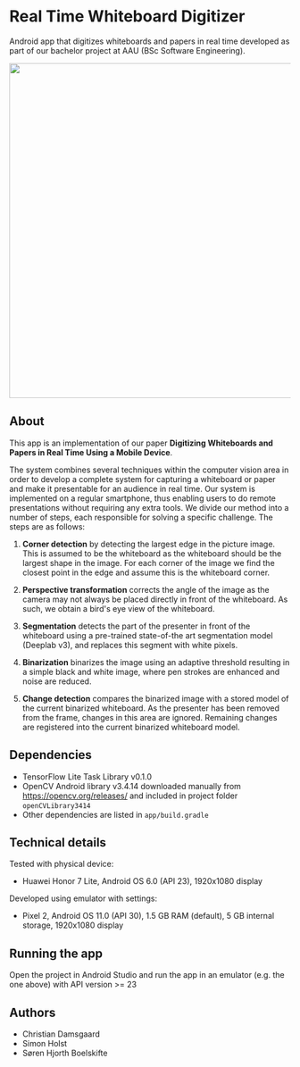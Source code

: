 # Real Time Whiteboard Digitizer

Android app that digitizes whiteboards and papers in real time developed as part of our bachelor project at AAU (BSc Software Engineering).

<img src="./doc/demo.gif" width="600" />

## About

This app is an implementation of our paper **Digitizing Whiteboards and Papers in Real Time Using a Mobile Device**.

The system combines several techniques within the computer vision area in order to develop a complete system for capturing a whiteboard or paper and make it presentable for an audience in real time. Our system is implemented on a regular smartphone, thus enabling users to do remote presentations without requiring any extra tools. We divide our method into a number of steps, each responsible for solving a specific challenge. The steps are as follows:

1. **Corner detection** by detecting the largest edge in the picture image. This is assumed to be the whiteboard as the whiteboard should be the largest shape in the image. For each corner of the image we find the closest point in the edge and assume this is the whiteboard corner.
2. **Perspective transformation** corrects the angle of the image as the camera may not always be placed directly in front of the whiteboard. As such, we obtain a bird's eye view of the whiteboard.

3. **Segmentation** detects the part of the presenter in front of the whiteboard using a pre-trained state-of-the art segmentation model (Deeplab v3), and replaces this segment with white pixels.

4. **Binarization** binarizes the image using an adaptive threshold resulting in a simple black and white image, where pen strokes are enhanced and noise are reduced.

5. **Change detection** compares the binarized image with a stored model of the current binarized whiteboard. As the presenter has been removed from the frame, changes in this area are ignored. Remaining changes are registered into the current binarized whiteboard model.

## Dependencies

- TensorFlow Lite Task Library v0.1.0
- OpenCV Android library v3.4.14 downloaded manually from https://opencv.org/releases/ and included in project folder `openCVLibrary3414`
- Other dependencies are listed in `app/build.gradle`

## Technical details

Tested with physical device:

- Huawei Honor 7 Lite, Android OS 6.0 (API 23), 1920x1080 display

Developed using emulator with settings:

- Pixel 2, Android OS 11.0 (API 30), 1.5 GB RAM (default), 5 GB internal storage, 1920x1080 display

## Running the app

Open the project in Android Studio and run the app in an emulator (e.g. the one above) with API version >= 23

## Authors

- Christian Damsgaard
- Simon Holst
- Søren Hjorth Boelskifte
